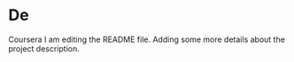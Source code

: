 # De
Coursera
I am editing the README file. Adding some more details about the project description.

